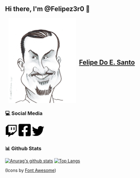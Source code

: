 ## Hi there, I'm @Felipez3r0 👋
<div style="display:flex;flex-wrap:warp;justify-content:center;align-items:center;">
    <img src="https://raw.githubusercontent.com/felipez3r0/felipez3r0/master/assets/github-profile.png">
    <div style="width:50%;margin-left:10px"><h2 style="text-decoration:underline;">Felipe Do E. Santo</h2></div>
</div>

### :computer: Social Media
[<img src="https://raw.githubusercontent.com/felipez3r0/felipez3r0/master/assets/twitch-brands.svg" width="40">](https://twitch.tv/felipez3r0) 
[<img src="https://raw.githubusercontent.com/felipez3r0/felipez3r0/master/assets/facebook-square-brands.svg" width="40">](https://facebook.com/felipez3r0) 
[<img src="https://raw.githubusercontent.com/felipez3r0/felipez3r0/master/assets/twitter-brands.svg" width="40">](https://twitter.com/felipez3r0)

### :bar_chart: Github Stats
[![Anurag's github stats](https://github-readme-stats.vercel.app/api?username=felipez3r0&show_icons=true)](https://github.com/anuraghazra/github-readme-stats)
[![Top Langs](https://github-readme-stats.vercel.app/api/top-langs/?username=felipez3r0&layout=compact)](https://github.com/anuraghazra/github-readme-stats)

(Icons by [Font Awesome](https://fontawesome.com/license/free))
